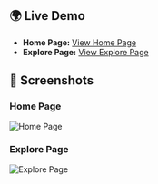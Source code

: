 

## 🌍 Live Demo

- **Home Page:** [View Home Page](https://mello-ctrl.github.io/edubridge-site/index.html)  
- **Explore Page:** [View Explore Page](https://mello-ctrl.github.io/edubridge-site/explore.html)  


## 📸 Screenshots

### Home Page
![Home Page](screenshots/screenshot-home.png)

### Explore Page
![Explore Page](screenshots/screenshot-explore.png)


